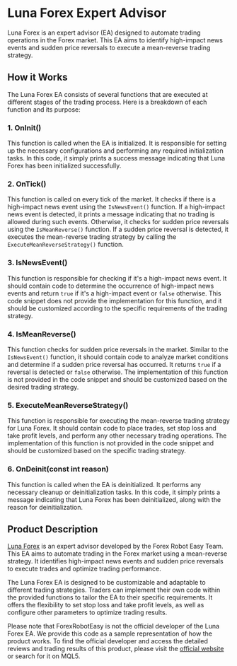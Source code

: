# Luna Forex Expert Advisor

Luna Forex is an expert advisor (EA) designed to automate trading operations in the Forex market. This EA aims to identify high-impact news events and sudden price reversals to execute a mean-reverse trading strategy.

## How it Works

The Luna Forex EA consists of several functions that are executed at different stages of the trading process. Here is a breakdown of each function and its purpose:

### 1. OnInit()

This function is called when the EA is initialized. It is responsible for setting up the necessary configurations and performing any required initialization tasks. In this code, it simply prints a success message indicating that Luna Forex has been initialized successfully.

### 2. OnTick()

This function is called on every tick of the market. It checks if there is a high-impact news event using the `IsNewsEvent()` function. If a high-impact news event is detected, it prints a message indicating that no trading is allowed during such events. Otherwise, it checks for sudden price reversals using the `IsMeanReverse()` function. If a sudden price reversal is detected, it executes the mean-reverse trading strategy by calling the `ExecuteMeanReverseStrategy()` function.

### 3. IsNewsEvent()

This function is responsible for checking if it's a high-impact news event. It should contain code to determine the occurrence of high-impact news events and return `true` if it's a high-impact event or `false` otherwise. This code snippet does not provide the implementation for this function, and it should be customized according to the specific requirements of the trading strategy.

### 4. IsMeanReverse()

This function checks for sudden price reversals in the market. Similar to the `IsNewsEvent()` function, it should contain code to analyze market conditions and determine if a sudden price reversal has occurred. It returns `true` if a reversal is detected or `false` otherwise. The implementation of this function is not provided in the code snippet and should be customized based on the desired trading strategy.

### 5. ExecuteMeanReverseStrategy()

This function is responsible for executing the mean-reverse trading strategy for Luna Forex. It should contain code to place trades, set stop loss and take profit levels, and perform any other necessary trading operations. The implementation of this function is not provided in the code snippet and should be customized based on the specific trading strategy.

### 6. OnDeinit(const int reason)

This function is called when the EA is deinitialized. It performs any necessary cleanup or deinitialization tasks. In this code, it simply prints a message indicating that Luna Forex has been deinitialized, along with the reason for deinitialization.

## Product Description

[Luna Forex](https://forexroboteasy.com/forex-robot-review/luna-forex-software-review-limited-offer-with-bonus-ea/) is an expert advisor developed by the Forex Robot Easy Team. This EA aims to automate trading in the Forex market using a mean-reverse strategy. It identifies high-impact news events and sudden price reversals to execute trades and optimize trading performance.

The Luna Forex EA is designed to be customizable and adaptable to different trading strategies. Traders can implement their own code within the provided functions to tailor the EA to their specific requirements. It offers the flexibility to set stop loss and take profit levels, as well as configure other parameters to optimize trading results.

Please note that ForexRobotEasy is not the official developer of the Luna Forex EA. We provide this code as a sample representation of how the product works. To find the official developer and access the detailed reviews and trading results of this product, please visit the [official website](https://forexroboteasy.com/forex-robot-review/luna-forex-software-review-limited-offer-with-bonus-ea/) or search for it on MQL5.
